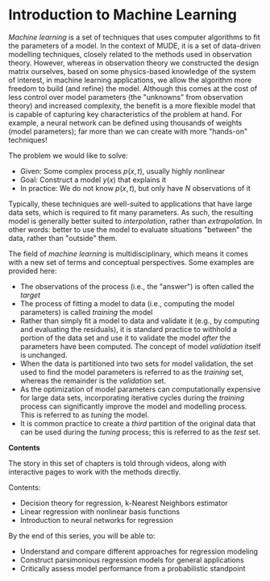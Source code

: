 # Introduction to Machine Learning

_Machine learning_ is a set of techniques that uses computer algorithms to fit the parameters of a model. In the context of MUDE, it is a set of data-driven modelling techniques, closely related to the methods used in observation theory. However, whereas in observation theory we constructed the design matrix ourselves, based on some physics-based knowledge of the system of interest, in machine learning applications, we allow the algorithm more freedom to build (and refine) the model. Although this comes at the cost of less control over model parameters (the "unknowns" from observation theory) and increased complexity, the benefit is a more flexible model that is capable of capturing key characteristics of the problem at hand. For example, a neural network can be defined using thousands of weights (model parameters); far more than we can create with more "hands-on" techniques!

The problem we would like to solve:

- Given: Some complex process $p(x,t)$, usually highly nonlinear
- Goal: Construct a model $y(x)$ that explains it
- In practice: We do not know $p(x,t)$, but only have $N$ observations of it

Typically, these techniques are well-suited to applications that have large data sets, which is required to fit many parameters. As such, the resulting model is generally better suited to _interpolation_, rather than _extrapolation._ In other words: better to use the model to evaluate situations "between" the data, rather than "outside" them.


The field of _machine learning_ is multidisciplinary, which means it comes with a new set of terms and conceptual perspectives. Some examples are provided here:

- The observations of the process (i.e., the "answer") is often called the _target_
- The process of fitting a model to data (i.e., computing the model parameters) is called _training_ the model
- Rather than simply fit a model to data and validate it (e.g., by computing and evaluating the residuals), it is standard practice to withhold a portion of the data set and use it to validate the model _after_ the parameters have been computed. The concept of model _validation_ itself is unchanged.
- When the data is partitioned into two sets for model validation, the set used to find the model parameters is referred to as the _training_ set, whereas the remainder is the _validation_ set.
- As the optimization of model parameters can computationally expensive for large data sets, incorporating iterative cycles during the _training_ process can significantly improve the model and modelling process. This is referred to as _tuning_ the model.
- It is common practice to create a _third_ partition of the original data that can be used during the _tuning_ process; this is referred to as the _test_ set.

**Contents**

The story in this set of chapters is told through videos, along with interactive pages to work with the methods directly.

Contents:

- Decision theory for regression, k-Nearest Neighbors estimator
- Linear regression with nonlinear basis functions
- Introduction to neural networks for regression

By the end of this series, you will be able to:

- Understand and compare different approaches for regression modeling
- Construct parsimonious regression models for general applications
- Critically assess model performance from a probabilistic standpoint